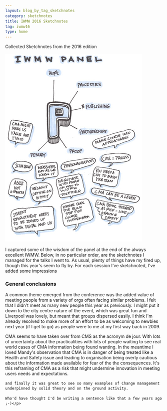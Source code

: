 ```yaml
---
layout: blog_by_tag_sketchnotes
category: sketchnotes
title: IWMW 2016 Sketchnotes
tag: iwmw16
type: home
---
```


Collected Sketchnotes from the 2016 edition

<img src="/images/iwmw16/iwmw16-panel.jpg" />

<p>
I captured some of the wisdom of the panel at the end of the always excellent IWMW. Below, in no particular order, are the sketchnotes I managed for the talks I went to. As usual, plenty of things have my fired up, though this year's seem to fly by. For each session I've sketchnoted, I've added some impressions
</p>

<h3>General conclusions</h3>

<p>A common theme emerged from the conference was the added value of meeting people from a variety of orgs often facing similar problems. I felt that I didn't meet as many new people this year as previously. I might put it down to the city centre nature of the event, which was great fun and Liverpool was lovely, but meant that groups dispersed easily. I think I'm already resolved to make more of an effort to be as welcoming to newbies next year (if I get to go) as people were to me at my first way back in 2009.</p>

<p>CMA seems to have taken over from CMS as the acronym de jour. With lots of uncertainty about the practicalities with lots of people waiting to see real world cases of CMA information being found wanting. In the meantime I loved Mandy's observation that CMA is in danger of being treated like a Health and Safety issue and leading to organisation being overly cautious about the information made available for fear of the the consequences. It's this reframing of CMA as a risk that might undermine innovation in meeting users needs and expectations.

	and finally it was great to see so many examples of Change management underpinned by solid theory and on the ground activity.

	Who'd have thought I'd be writing a sentence like that a few years ago ;-)</p>
